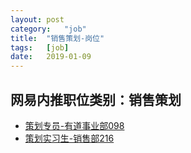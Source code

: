 ```yaml
---
layout:	post
category:	"job"
title:	"销售策划-岗位"
tags:	[job]
date:	2019-01-09
---
```

## 网易内推职位类别：销售策划
- [策划专员-有道事业部098](http://mobile.bole.netease.com/bole/boleDetail?id=14447&employeeId=346f03c3cda5f04c&key=all)
- [策划实习生-销售部216](http://mobile.bole.netease.com/bole/boleDetail?id=14177&employeeId=346f03c3cda5f04c&key=all)
